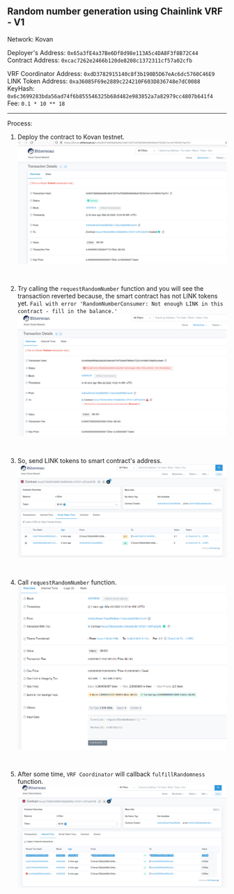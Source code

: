 ## Random number generation using Chainlink VRF - V1

Network: Kovan

Deployer's Address: `0x65a3fE4a37Be6Df8d98e113A5c4DA8F3f8B72C44`  
Contract Address: `0xcac7262e2466b120de8208c1372311cf57a02cfb`  

VRF Coordinator Address: `0xdD3782915140c8f3b190B5D67eAc6dc5760C46E9`  
LINK Token Address: `0xa36085F69e2889c224210F603D836748e7dC0088`  
KeyHash: `0x6c3699283bda56ad74f6b855546325b68d482e983852a7a82979cc4807b641f4`  
Fee: `0.1 * 10 ** 18`


----------------------

Process:
1. Deploy the contract to Kovan testnet.
![Deploy Contract](./images/1-deploy-contract.png)

<br />

2. Try calling the `requestRandomNumber` function and you will see the transaction reverted because, the smart contract has not LINK tokens yet. 
`Fail with error 'RandomNumberConsumer: Not enough LINK in this contract - fill in the balance.'`
![Error](./images/2-error-no-link-tokens.png)

<br />

3. So, send LINK tokens to smart contract's address.
![Fill Contract](./images/3-token-transfers.png)

<br />

4. Call `requestRandomNumber` function.
![Call requestRandomNumber](./images/4-requestRandomNumber.png)

<br />

5. After some time, `VRF Coordinator` will callback `fulfillRandomness` function.
![Callback to fulfillRandomness](./images/5-callback.png)

<br />